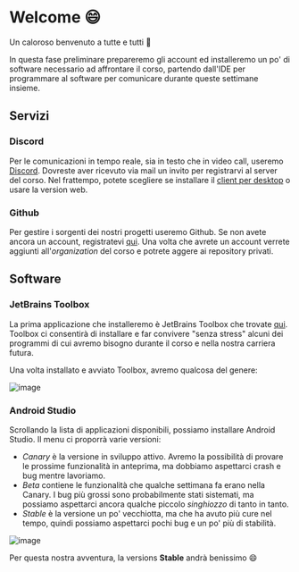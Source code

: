 # Welcome 😄

Un caloroso benvenuto a tutte e tutti 💪

In questa fase preliminare prepareremo gli account ed installeremo un po' di software necessario ad affrontare il corso, partendo dall'IDE per programmare al software per comunicare durante queste settimane insieme.

## Servizi

### Discord

Per le comunicazioni in tempo reale, sia in testo che in video call, useremo [Discord](https://discord.com/). Dovreste aver ricevuto via mail un invito per registrarvi al server del corso. Nel frattempo, potete scegliere se installare il [client per desktop](https://discord.com/download) o usare la version web.

### Github

Per gestire i sorgenti dei nostri progetti useremo Github. Se non avete ancora un account, registratevi [qui](https://github.com/). Una volta che avrete un account verrete aggiunti all'_organization_ del corso e potrete aggere ai repository privati.

## Software

### JetBrains Toolbox

La prima applicazione che installeremo è JetBrains Toolbox che trovate [qui](https://www.jetbrains.com/toolbox-app/). Toolbox ci consentirà di installare e far convivere "senza stress" alcuni dei programmi di cui avremo bisogno durante il corso e nella nostra carriera futura.

Una volta installato e avviato Toolbox, avremo qualcosa del genere:

![image](https://user-images.githubusercontent.com/19003/104443194-630a3200-5596-11eb-97c0-20a9b08df1b1.png)

### Android Studio

Scrollando la lista di applicazioni disponibili, possiamo installare Android Studio. Il menu ci proporrà varie versioni:

* _Canary_ è la versione in sviluppo attivo. Avremo la possibilità di provare le prossime funzionalità in anteprima, ma dobbiamo aspettarci crash e bug mentre lavoriamo.
* _Beta_ contiene le funzionalità che qualche settimana fa erano nella Canary. I bug più grossi sono probabilmente stati sistemati, ma possiamo aspettarci ancora qualche piccolo _singhiozzo_ di tanto in tanto.
* _Stable_ è la versione un po' vecchiotta, ma che ha avuto più cure nel tempo, quindi possiamo aspettarci pochi bug e un po' più di stabilità.

![image](https://user-images.githubusercontent.com/19003/104459250-c7d08700-55ac-11eb-821b-afa84ce6b686.png)

Per questa nostra avventura, la versions **Stable** andrà benissimo 😄
